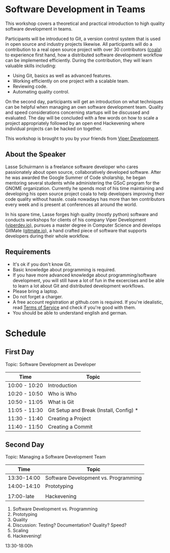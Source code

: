 # Software Development in Teams

This workshop covers a theoretical and practical introduction to high quality
software development in teams.

Participants will be introduced to Git, a version control system that is used
in open source and industry projects likewise. All participants will do a
contribution to a real open source project with over 30 contributors
([coala](http://coala-analyzer.org/)) to experience first hand, how a
distributed software development workflow can be implemented efficiently. During
the contribution, they will learn valuable skills including:

- Using Git, basics as well as advanced features.
- Working efficiently on one project with a scalable team.
- Reviewing code.
- Automating quality control.

On the second day, participants will get an introduction on what techniques can
be helpful when managing an own software development team. Quality and speed
considerations concerning startups will be discussed and evaluated. The day will
be concluded with a few words on how to scale a project appropriately followed
by an open end Hackevening where individual projects can be hacked on together.

This workshop is brought to you by your friends from
[Viper Development](http://viperdev.io/).

## About the Speaker

Lasse Schuirmann is a freelance software developer who cares passionately about
open source, collaboratively developed software. After he was awarded the Google
Summer of Code sholarship, he began mentoring several students while
administering the GSoC program for the GNOME organization. Currently he spends
most of his time maintaining and developing his open source project coala to
help developers improving their code quality without hassle. coala nowadays has
more than ten contributors every week and is present at conferences all around
the world.

In his spare time, Lasse forges high quality (mostly python) software and
conducts workshops for clients of his company Viper Development
([viperdev.io](http://viperdev.io/)), pursues a master degree in Computer
Science and develops GitMate ([gitmate.io](http://gitmate.io/)), a hand crafted
piece of software that supports developers during their whole workflow.

## Requirements

- It's ok if you don't know Git.
- Basic knowledge about programming is required.
- If you have more advanced knowledge about programming/software development,
  you will still have a lot of fun in the excercises and be able to learn a lot
  about Git and distributed development workflows.
- Please bring a laptop.
- Do not forget a charger.
- A free account registration at github.com is required. If you're idealistic,
  read
  [Terms of Service](https://help.github.com/articles/github-terms-of-service/)
  and check if you're good with them.
- You should be able to understand english and german.

# Schedule

## First Day

Topic: Software Development as Developer

Time         |Topic
-------------|---------------------------------------
10:00 - 10:20|Introduction
10:20 - 10:50|Who is Who
10:50 - 11:05|What is Git
11:05 - 11:30|Git Setup and Break (Install, Config) *
11:30 - 11:40|Creating a Project
11:40 - 11:50|Creating a Commit

## Second Day

Topic: Managing a Software Development Team

Time       |Topic
-----------|-------------------------------------------
13:30-14:00|Software Development vs. Programming
14:00-14:10|Prototyping
           |
17:00-late |Hackevening

1. Software Development vs. Programming
2. Prototyping
3. Quality
4. Discussion: Testing? Documentation? Quality? Speed?
5. Scaling
6. Hackevening!

13:30-18:00h
